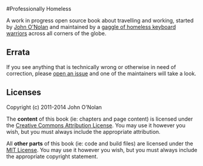 #Professionally Homeless

A work in progress open source book about travelling and working, started by [John O'Nolan](http://twitter.com/JohnONolan) and maintained by a [gaggle of homeless keyboard warriors](https://github.com/JohnONolan/Professionally-Homeless/graphs/contributors) across all corners of the globe.

## Errata

If you see anything that is technically wrong or otherwise in need of
correction, please [open an issue](https://github.com/JohnONolan/Professionally-Homeless/issues/new) and one of the maintainers will take a look.


## Licenses

Copyright (c) 2011-2014 John O'Nolan

The **content** of this book (ie: chapters and page content) is licensed under the [Creative Commons Attribution License](http://creativecommons.org/licenses/by/3.0/us/). You may use it however you wish, but you must always include the appropriate attribution.

All **other parts** of this book (ie: code and build files) are licensed under the [MIT License](http://opensource.org/licenses/MIT). You may use it however you wish, but you must always include the appropriate copyright statement.
